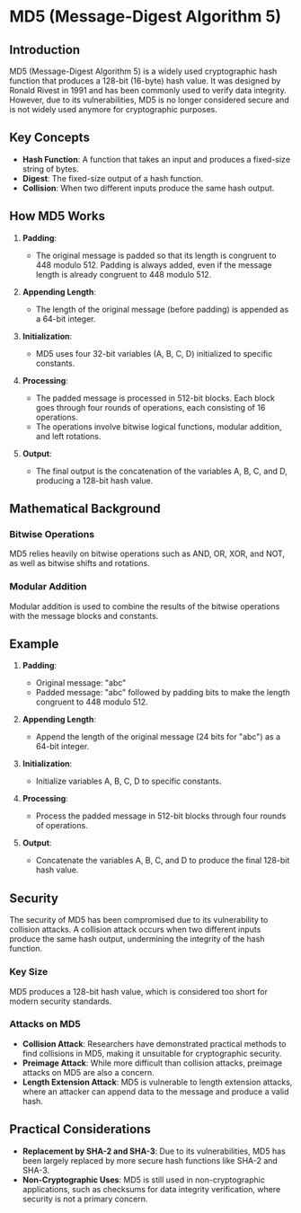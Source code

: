 # MD5 (Message-Digest Algorithm 5)

## Introduction

MD5 (Message-Digest Algorithm 5) is a widely used cryptographic hash function that produces a 128-bit (16-byte) hash value. It was designed by Ronald Rivest in 1991 and has been commonly used to verify data integrity. However, due to its vulnerabilities, MD5 is no longer considered secure and is not widely used anymore for cryptographic purposes.

## Key Concepts

- **Hash Function**: A function that takes an input and produces a fixed-size string of bytes.
- **Digest**: The fixed-size output of a hash function.
- **Collision**: When two different inputs produce the same hash output.

## How MD5 Works

1. **Padding**:
   - The original message is padded so that its length is congruent to 448 modulo 512. Padding is always added, even if the message length is already congruent to 448 modulo 512.

2. **Appending Length**:
   - The length of the original message (before padding) is appended as a 64-bit integer.

3. **Initialization**:
   - MD5 uses four 32-bit variables (A, B, C, D) initialized to specific constants.

4. **Processing**:
   - The padded message is processed in 512-bit blocks. Each block goes through four rounds of operations, each consisting of 16 operations.
   - The operations involve bitwise logical functions, modular addition, and left rotations.

5. **Output**:
   - The final output is the concatenation of the variables A, B, C, and D, producing a 128-bit hash value.

## Mathematical Background

### Bitwise Operations

MD5 relies heavily on bitwise operations such as AND, OR, XOR, and NOT, as well as bitwise shifts and rotations.

### Modular Addition

Modular addition is used to combine the results of the bitwise operations with the message blocks and constants.

## Example

1. **Padding**:
   - Original message: "abc"
   - Padded message: "abc" followed by padding bits to make the length congruent to 448 modulo 512.

2. **Appending Length**:
   - Append the length of the original message (24 bits for "abc") as a 64-bit integer.

3. **Initialization**:
   - Initialize variables A, B, C, D to specific constants.

4. **Processing**:
   - Process the padded message in 512-bit blocks through four rounds of operations.

5. **Output**:
   - Concatenate the variables A, B, C, and D to produce the final 128-bit hash value.

## Security

The security of MD5 has been compromised due to its vulnerability to collision attacks. A collision attack occurs when two different inputs produce the same hash output, undermining the integrity of the hash function.

### Key Size

MD5 produces a 128-bit hash value, which is considered too short for modern security standards.

### Attacks on MD5

- **Collision Attack**: Researchers have demonstrated practical methods to find collisions in MD5, making it unsuitable for cryptographic security.
- **Preimage Attack**: While more difficult than collision attacks, preimage attacks on MD5 are also a concern.
- **Length Extension Attack**: MD5 is vulnerable to length extension attacks, where an attacker can append data to the message and produce a valid hash.

## Practical Considerations

- **Replacement by SHA-2 and SHA-3**: Due to its vulnerabilities, MD5 has been largely replaced by more secure hash functions like SHA-2 and SHA-3.
- **Non-Cryptographic Uses**: MD5 is still used in non-cryptographic applications, such as checksums for data integrity verification, where security is not a primary concern.
